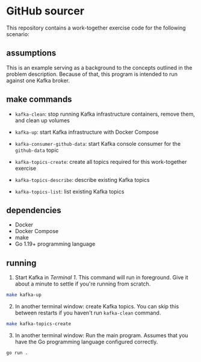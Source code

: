 # GitHub sourcer

This repository contains a work-together exercise code for the following scenario:

## assumptions

This is an example serving as a background to the concepts outlined in the problem description. Because of that, this program is intended to run against one Kafka broker.

## make commands

- `kafka-clean`: stop running Kafka infrastructure containers, remove them, and clean up volumes
- `kafka-up`: start Kafka infrastructure with Docker Compose

- `kafka-consumer-github-data`: start Kafka console consumer for the `github-data` topic
- `kafka-topics-create`: create all topics required for this work-together exercise
- `kafka-topics-describe`: describe existing Kafka topics
- `kafka-topics-list`: list existing Kafka topics

## dependencies

- Docker
- Docker Compose
- make
- Go 1.19+ programming language

## running

1. Start Kafka in _Terminal 1_. This command will run in foreground. Give it about a minute to settle if you're running from scratch.

```sh
make kafka-up
```

2. In another terminal window: create Kafka topics. You can skip this between restarts if you haven't run `kafka-clean` command.

```sh
make kafka-topics-create
```

3. In another terminal window: Run the main program. Assumes that you have the Go programming language configured correctly.

```sh
go run .
```
